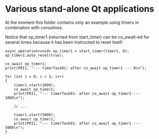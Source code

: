 # Various stand-alone Qt applications

At the moment this folder contains only an example using timers in combination with coroutines.

Notice that op_timer1 (returned from start_timer) can be co_await-ed for several times because 
it has been instructed to reset itself:

    async_operation<void> op_timer1 = start_timer(timer1, 0);
    op_timer1.auto_reset(true);

    co_await op_timer1;
    print(PRI1, "--- timerTask01: after co_await op_timer1 --- 0\n");

    for (int i = 0; i < 3; i++)
    {
        timer1.start(1000);
        co_await op_timer1;
        print(PRI1, "--- timerTask01: after co_await op_timer1 --- 1000\n");

        // ...
		
        timer1.start(5000);
        co_await op_timer1;
        print(PRI1, "--- timerTask01: after co_await op_timer1 --- 5000\n");
    }

	